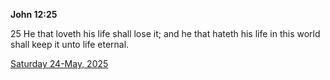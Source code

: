 **John 12:25**

25 He that loveth his life shall lose it; and he that hateth his life in this world shall keep it unto life eternal.

[Saturday 24-May, 2025](https://getbible.life/kjv/John/12/25)
